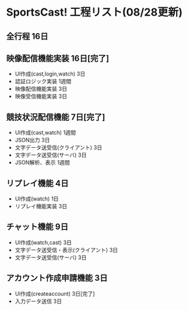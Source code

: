 # SportsCast! 工程リスト(08/28更新)

## 全行程	16日

## 映像配信機能実装	16日[完了]

* UI作成(cast,login,watch)	3日
* 認証ロジック実装	1週間
* 映像配信機能実装	3日
* 映像受信機能実装	3日

## 競技状況配信機能	7日[完了]

* UI作成(cast,watch)	1週間
* JSON出力	3日
* 文字データ送受信(クライアント)	3日
* 文字データ送受信(サーバ)	3日
* JSON解析、表示	1週間

## リプレイ機能	4日

* UI作成(watch)	1日
* リプレイ機能実装	3日

## チャット機能	9日

* UI作成(watch,cast)	3日
* 文字データ送受信・表示(クライアント)	3日
* 文字データ送受信(サーバ)	3日

## アカウント作成申請機能	3日

* UI作成(createaccount)	3日[完了]
* 入力データ送信	3日